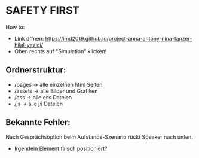 # SAFETY FIRST

How to:

- Link öffnen: https://imd2019.github.io/project-anna-antony-nina-tanzer-hilal-yazici/
- Oben rechts auf "Simulation" klicken!

## Ordnerstruktur:

- /pages -> alle einzelnen html Seiten
- /assets -> alle Bilder und Grafiken
- /css -> alle css Dateien
- /js -> alle js Dateien

## Bekannte Fehler:

Nach Gesprächsoption beim Aufstands-Szenario rückt Speaker nach unten.

- Irgendein Element falsch positioniert?
